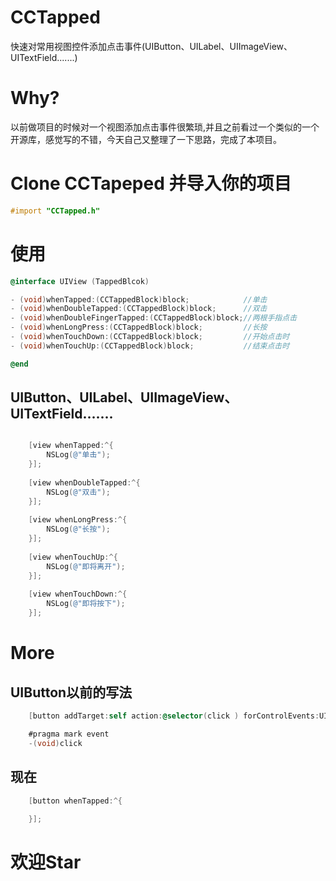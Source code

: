 # CCTapped
快速对常用视图控件添加点击事件(UIButton、UILabel、UIImageView、UITextField.......)

Why?
===
以前做项目的时候对一个视图添加点击事件很繁琐,并且之前看过一个类似的一个开源库，感觉写的不错，今天自己又整理了一下思路，完成了本项目。

Clone CCTapeped 并导入你的项目
===

```objective-c
#import "CCTapped.h"
```

使用
===
```objective-c
@interface UIView (TappedBlcok)

- (void)whenTapped:(CCTappedBlock)block;            //单击
- (void)whenDoubleTapped:(CCTappedBlock)block;      //双击
- (void)whenDoubleFingerTapped:(CCTappedBlock)block;//两根手指点击
- (void)whenLongPress:(CCTappedBlock)block;         //长按
- (void)whenTouchDown:(CCTappedBlock)block;         //开始点击时
- (void)whenTouchUp:(CCTappedBlock)block;           //结束点击时

@end
```
UIButton、UILabel、UIImageView、UITextField.......
---
```objective-c

    [view whenTapped:^{
        NSLog(@"单击");
    }];
    
    [view whenDoubleTapped:^{
        NSLog(@"双击");
    }];
    
    [view whenLongPress:^{
        NSLog(@"长按");
    }];
    
    [view whenTouchUp:^{
        NSLog(@"即将离开");
    }];
    
    [view whenTouchDown:^{
        NSLog(@"即将按下");
    }];
```
More
===
UIButton以前的写法
---
```objective-c
    [button addTarget:self action:@selector(click ) forControlEvents:UIControlEventTouchUpInside];

    #pragma mark event
    -(void)click
```
现在
---
```objective-c
    [button whenTapped:^{
        
    }];
```
欢迎Star
===




